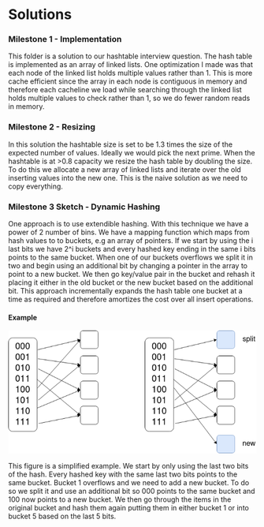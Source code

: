 # Solutions

### Milestone 1 - Implementation

This folder is a solution to our hashtable interview question. The hash table is implemented as an array of linked lists. One optimization I made was that each node of the linked list holds multiple values rather than 1. This is more cache efficient since the array in each node is contiguous in memory and therefore each cacheline we load while searching through the linked list holds multiple values to check rather than 1, so we do fewer random reads in memory. 

### Milestone 2 - Resizing 

In this solution the hashtable size is set to be 1.3 times the size of the expected number of values. Ideally we would pick the next prime. When the hashtable is at >0.8 capacity we resize the hash table by doubling the size. To do this we allocate a new array of linked lists and iterate over the old inserting values into the new one. This is the naive solution as we need to copy everything. 

### Milestone 3 Sketch - Dynamic Hashing

One approach is to use extendible hashing. With this technique we have a power of 2 number of bins. We have a mapping function which maps from hash values to to buckets, e.g an array of pointers. If we start by using the i last bits we have 2^i buckets and every hashed key ending in the same i bits points to the same bucket. When one of our buckets overflows we split it in two and begin using an additional bit by changing a pointer in the array to point to a new bucket. We then go key/value pair in the bucket and rehash it placing it either in the old bucket or the new bucket based on the additional bit. This approach incrementally expands the hash table one bucket at a time as required and therefore amortizes the cost over all insert operations. 

#### Example

![Dynamic hashing example](dynamic_hashing.png)

This figure is a simplified example. We start by only using the last two bits of the hash. Every hashed key with the same last two bits points to the same bucket. Bucket 1 overflows and we need to add a new bucket. To do so we split it and use an additional bit so 000 points to the same bucket and 100 now points to a new bucket. We then go through the items in the original bucket and hash them again putting them in either bucket 1 or into bucket 5 based on the last 5 bits. 

